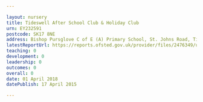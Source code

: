 ```yaml
---

layout: nursery
title: Tideswell After School Club & Holiday Club
urn: EY232591
postcode: SK17 8NE
address: Bishop Pursglove C of E (A) Primary School, St. Johns Road, Tideswell, Buxton, Derbyshire, SK17 8NE
latestReportUrl: https://reports.ofsted.gov.uk/provider/files/2476349/urn/EY232591.pdf
teaching: 0
development: 0
leadership: 0
outcomes: 0
overall: 0
date: 01 April 2018 
datePublish: 17 April 2015

---
```

